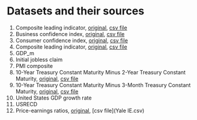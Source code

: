# Datasets and their sources

1. Composite leading indicator, [original](https://data.oecd.org/leadind/composite-leading-indicator-cli.htm#indicator-chart), [csv file](CLI.csv)
2. Business confidence index, [original]([**https://data.oecd.org/leadind/business-confidence-index-bci.htm#indicator-chart**](https://data.oecd.org/leadind/business-confidence-index-bci.htm#indicator-chart) ), [csv file](BCI.csv)
3. Consumer confidence index, [original](https://data.oecd.org/leadind/consumer-confidence-index-cci.htm#indicator-chart), [csv file](CCI.csv)
4. Composite leading indicator, [original](https://data.oecd.org/leadind/composite-leading-indicator-cli.htm), [csv file](CLI.csv)
5. GDP_m
6. Initial jobless claim
7. PMI composite
8. 10-Year Treasury Constant Maturity Minus 2-Year Treasury Constant Maturity, [original]([**https://fred.stlouisfed.org/series/T10Y2Y**](https://fred.stlouisfed.org/series/T10Y2Y)), [csv file](T10Y2Y.csv)
9. 10-Year Treasury Constant Maturity Minus 3-Month Treasury Constant Maturity, [original]([**https://fred.stlouisfed.org/series/T10Y3M**](https://fred.stlouisfed.org/series/T10Y3M)), [csv file](T10Y3M.csv)
10. United States GDP growth rate
11. USRECD
12. Price-earnings ratios, [original](http://www.econ.yale.edu/~shiller/data/ie_data.xls), [csv file](Yale IE.csv)

